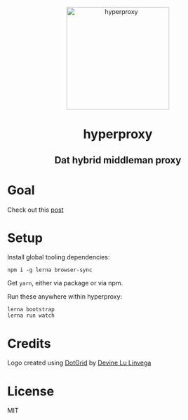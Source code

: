<p align="center">
  <a href="https://github.com/goonism/dat-hyperproxy/">
    <img alt="hyperproxy" src="https://github.com/goonism/dat-hyperproxy/blob/master/icon.png" width="234">
  </a>
</p>

<h1 align="center">
    hyperproxy
</h1>

<h2 align="center">
    Dat hybrid middleman proxy
</h2>

# Goal

Check out this [post](https://louisgv.me/2018/blog/dat-hyperproxy-concept/)

# Setup

Install global tooling dependencies:

```
npm i -g lerna browser-sync
```

Get `yarn`, either via package or via npm.

Run these anywhere within hyperproxy:

```
lerna bootstrap
lerna run watch
```

# Credits

Logo created using [DotGrid](https://github.com/hundredrabbits/Dotgrid) by [Devine Lu Linvega](https://twitter.com/neauoire)

# License

MIT
